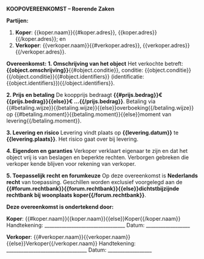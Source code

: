 **KOOPOVEREENKOMST – Roerende Zaken**

**Partijen:**
1. **Koper**: {{koper.naam}}{{#koper.adres}}, {{koper.adres}}{{/koper.adres}}; en
2. **Verkoper**: {{verkoper.naam}}{{#verkoper.adres}}, {{verkoper.adres}}{{/verkoper.adres}}.

**Overeenkomst:**
**1. Omschrijving van het object**
Het verkochte betreft: **{{object.omschrijving}}**{{#object.conditie}}, conditie: {{object.conditie}}{{/object.conditie}}{{#object.identifiers}} (identificatie: {{object.identifiers}}){{/object.identifiers}}.

**2. Prijs en betaling**
De koopprijs bedraagt **{{#prijs.bedrag}}€ {{prijs.bedrag}}{{else}}€ …{{/prijs.bedrag}}**.
Betaling via {{#betaling.wijze}}{{betaling.wijze}}{{else}}overboeking{{/betaling.wijze}} op {{#betaling.moment}}{{betaling.moment}}{{else}}moment van levering{{/betaling.moment}}.

**3. Levering en risico**
Levering vindt plaats op **{{levering.datum}}** te **{{levering.plaats}}**.
Het risico gaat over bij levering.

**4. Eigendom en garanties**
Verkoper verklaart eigenaar te zijn en dat het object vrij is van beslagen en beperkte rechten.
Verborgen gebreken die verkoper kende blijven voor rekening van verkoper.

**5. Toepasselijk recht en forumkeuze**
Op deze overeenkomst is **Nederlands recht** van toepassing.
Geschillen worden exclusief voorgelegd aan de **{{#forum.rechtbank}}{{forum.rechtbank}}{{else}}dichtstbijzijnde rechtbank bij woonplaats koper{{/forum.rechtbank}}**.

**Deze overeenkomst is ondertekend door:**

**Koper**: {{#koper.naam}}{{koper.naam}}{{else}}Koper{{/koper.naam}}
Handtekening: _________________________________
Datum: __________________

**Verkoper**: {{#verkoper.naam}}{{verkoper.naam}}{{else}}Verkoper{{/verkoper.naam}}
Handtekening: _________________________________
Datum: __________________
